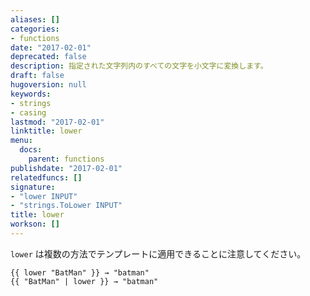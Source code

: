 ```yaml
---
aliases: []
categories:
- functions
date: "2017-02-01"
deprecated: false
description: 指定された文字列内のすべての文字を小文字に変換します。
draft: false
hugoversion: null
keywords:
- strings
- casing
lastmod: "2017-02-01"
linktitle: lower
menu:
  docs:
    parent: functions
publishdate: "2017-02-01"
relatedfuncs: []
signature:
- "lower INPUT"
- "strings.ToLower INPUT"
title: lower
workson: []
---
```


`lower` は複数の方法でテンプレートに適用できることに注意してください。

```go-html-template
{{ lower "BatMan" }} → "batman"
{{ "BatMan" | lower }} → "batman"
```
